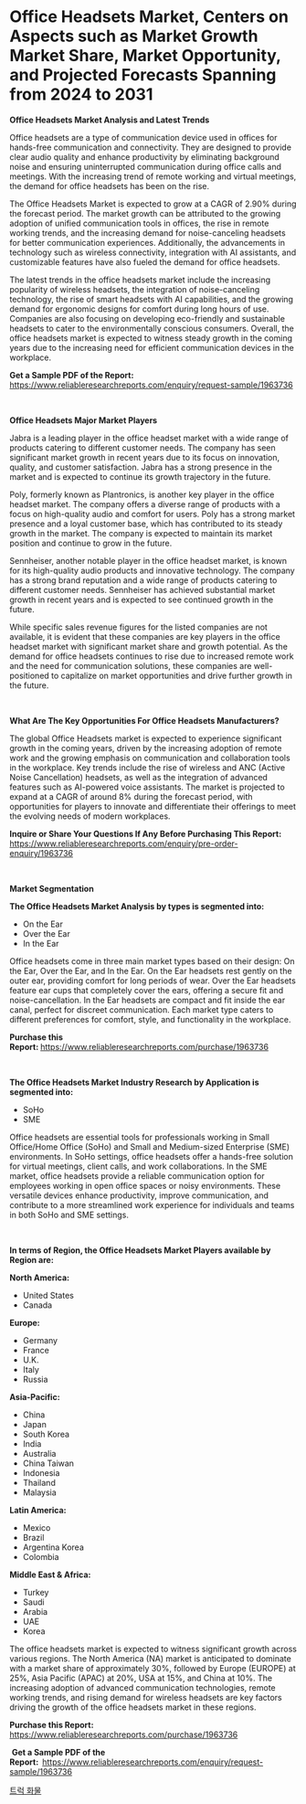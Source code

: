 <p><h1>Office Headsets Market, Centers on Aspects such as Market Growth Market Share, Market Opportunity, and Projected Forecasts Spanning from 2024 to 2031</h1></p><p><strong>Office Headsets Market Analysis and Latest Trends</strong></p>
<p><p>Office headsets are a type of communication device used in offices for hands-free communication and connectivity. They are designed to provide clear audio quality and enhance productivity by eliminating background noise and ensuring uninterrupted communication during office calls and meetings. With the increasing trend of remote working and virtual meetings, the demand for office headsets has been on the rise.</p><p>The Office Headsets Market is expected to grow at a CAGR of 2.90% during the forecast period. The market growth can be attributed to the growing adoption of unified communication tools in offices, the rise in remote working trends, and the increasing demand for noise-canceling headsets for better communication experiences. Additionally, the advancements in technology such as wireless connectivity, integration with AI assistants, and customizable features have also fueled the demand for office headsets.</p><p>The latest trends in the office headsets market include the increasing popularity of wireless headsets, the integration of noise-canceling technology, the rise of smart headsets with AI capabilities, and the growing demand for ergonomic designs for comfort during long hours of use. Companies are also focusing on developing eco-friendly and sustainable headsets to cater to the environmentally conscious consumers. Overall, the office headsets market is expected to witness steady growth in the coming years due to the increasing need for efficient communication devices in the workplace.</p></p>
<p><strong>Get a Sample PDF of the Report:&nbsp;</strong> <a href="https://www.reliableresearchreports.com/enquiry/request-sample/1963736">https://www.reliableresearchreports.com/enquiry/request-sample/1963736</a></p>
<p>&nbsp;</p>
<p><strong>Office Headsets Major Market Players</strong></p>
<p><p>Jabra is a leading player in the office headset market with a wide range of products catering to different customer needs. The company has seen significant market growth in recent years due to its focus on innovation, quality, and customer satisfaction. Jabra has a strong presence in the market and is expected to continue its growth trajectory in the future.</p><p>Poly, formerly known as Plantronics, is another key player in the office headset market. The company offers a diverse range of products with a focus on high-quality audio and comfort for users. Poly has a strong market presence and a loyal customer base, which has contributed to its steady growth in the market. The company is expected to maintain its market position and continue to grow in the future.</p><p>Sennheiser, another notable player in the office headset market, is known for its high-quality audio products and innovative technology. The company has a strong brand reputation and a wide range of products catering to different customer needs. Sennheiser has achieved substantial market growth in recent years and is expected to see continued growth in the future.</p><p>While specific sales revenue figures for the listed companies are not available, it is evident that these companies are key players in the office headset market with significant market share and growth potential. As the demand for office headsets continues to rise due to increased remote work and the need for communication solutions, these companies are well-positioned to capitalize on market opportunities and drive further growth in the future.</p></p>
<p>&nbsp;</p>
<p><strong>What Are The Key Opportunities For Office Headsets Manufacturers?</strong></p>
<p><p>The global Office Headsets market is expected to experience significant growth in the coming years, driven by the increasing adoption of remote work and the growing emphasis on communication and collaboration tools in the workplace. Key trends include the rise of wireless and ANC (Active Noise Cancellation) headsets, as well as the integration of advanced features such as AI-powered voice assistants. The market is projected to expand at a CAGR of around 8% during the forecast period, with opportunities for players to innovate and differentiate their offerings to meet the evolving needs of modern workplaces.</p></p>
<p><strong>Inquire or Share Your Questions If Any Before Purchasing This Report:</strong> <a href="https://www.reliableresearchreports.com/enquiry/pre-order-enquiry/1963736">https://www.reliableresearchreports.com/enquiry/pre-order-enquiry/1963736</a></p>
<p>&nbsp;</p>
<p><strong>Market Segmentation</strong></p>
<p><strong>The Office Headsets Market Analysis by types is segmented into:</strong></p>
<p><ul><li>On the Ear</li><li>Over the Ear</li><li>In the Ear</li></ul></p>
<p><p>Office headsets come in three main market types based on their design: On the Ear, Over the Ear, and In the Ear. On the Ear headsets rest gently on the outer ear, providing comfort for long periods of wear. Over the Ear headsets feature ear cups that completely cover the ears, offering a secure fit and noise-cancellation. In the Ear headsets are compact and fit inside the ear canal, perfect for discreet communication. Each market type caters to different preferences for comfort, style, and functionality in the workplace.</p></p>
<p><strong>Purchase this Report:&nbsp;</strong><a href="https://www.reliableresearchreports.com/purchase/1963736">https://www.reliableresearchreports.com/purchase/1963736</a></p>
<p>&nbsp;</p>
<p><strong>The Office Headsets Market Industry Research by Application is segmented into:</strong></p>
<p><ul><li>SoHo</li><li>SME</li></ul></p>
<p><p>Office headsets are essential tools for professionals working in Small Office/Home Office (SoHo) and Small and Medium-sized Enterprise (SME) environments. In SoHo settings, office headsets offer a hands-free solution for virtual meetings, client calls, and work collaborations. In the SME market, office headsets provide a reliable communication option for employees working in open office spaces or noisy environments. These versatile devices enhance productivity, improve communication, and contribute to a more streamlined work experience for individuals and teams in both SoHo and SME settings.</p></p>
<p>&nbsp;</p>
<p><strong>In terms of Region, the Office Headsets Market Players available by Region are:</strong></p>
<p>
    <p> <strong> North America: </strong>
        <ul>
            <li>United States</li>
            <li>Canada</li>
        </ul>
        </p> 
    <p> <strong> Europe: </strong>
        <ul>
            <li>Germany</li>
            <li>France</li>
            <li>U.K.</li>
            <li>Italy</li>
            <li>Russia</li>
        </ul>
        </p> 
    <p> <strong> Asia-Pacific: </strong>
        <ul>
            <li>China</li>
            <li>Japan</li>
            <li>South Korea</li>
            <li>India</li>
            <li>Australia</li>
            <li>China Taiwan</li>
            <li>Indonesia</li>
            <li>Thailand</li>
            <li>Malaysia</li>
        </ul>
        </p> 
    <p> <strong> Latin America: </strong>
        <ul>
            <li>Mexico</li>
            <li>Brazil</li>
            <li>Argentina Korea</li>
            <li>Colombia</li>
        </ul>
        </p> 
    <p> <strong> Middle East & Africa: </strong>
        <ul>
            <li>Turkey</li>
            <li>Saudi</li>
            <li>Arabia</li>
            <li>UAE</li>
            <li>Korea</li>
        </ul>
    </p>
    </p>
<p><p>The office headsets market is expected to witness significant growth across various regions. The North America (NA) market is anticipated to dominate with a market share of approximately 30%, followed by Europe (EUROPE) at 25%, Asia Pacific (APAC) at 20%, USA at 15%, and China at 10%. The increasing adoption of advanced communication technologies, remote working trends, and rising demand for wireless headsets are key factors driving the growth of the office headsets market in these regions.</p></p>
<p><strong>Purchase this Report: </strong><a href="https://www.reliableresearchreports.com/purchase/1963736">https://www.reliableresearchreports.com/purchase/1963736</a></p>
<p>&nbsp;<strong>Get a Sample PDF of the Report:&nbsp;&nbsp;</strong><a href="https://www.reliableresearchreports.com/enquiry/request-sample/1963736">https://www.reliableresearchreports.com/enquiry/request-sample/1963736</a></p>
<p><strong></strong></p>
<p><p><a href="https://medium.com/@jerrodhilll68/%ED%8A%B8%EB%9F%AD-%ED%99%94%EB%AC%BC-%EC%8B%9C%EC%9E%A5-%EC%9C%A0%ED%98%95-%EC%9D%91%EC%9A%A9-%EB%B0%8F-%EC%A7%80%EB%A6%AC-%ED%95%B5%EC%8B%AC-%ED%8F%89%EA%B0%80-8213cec5771c">트럭 화물</a></p></p>
